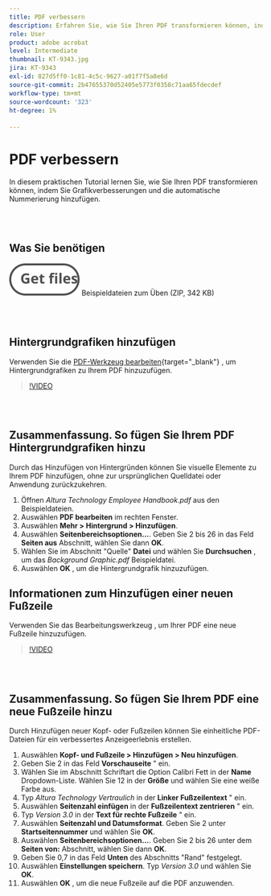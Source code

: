 ```yaml
---
title: PDF verbessern
description: Erfahren Sie, wie Sie Ihren PDF transformieren können, indem Sie Grafikverbesserungen und automatische Nummerierung hinzufügen
role: User
product: adobe acrobat
level: Intermediate
thumbnail: KT-9343.jpg
jira: KT-9343
exl-id: 827d5ff0-1c81-4c5c-9627-a01f7f5a8e6d
source-git-commit: 2b47655370d52405e5773f0358c71aa65fdecdef
workflow-type: tm+mt
source-wordcount: '323'
ht-degree: 1%

---
```


# PDF verbessern

In diesem praktischen Tutorial lernen Sie, wie Sie Ihren PDF transformieren können, indem Sie Grafikverbesserungen und die automatische Nummerierung hinzufügen.

<br> 

## Was Sie benötigen

[![Dateien abrufen](../assets/Getfiles.svg)](../assets/Enhance.zip)
Beispieldateien zum Üben (ZIP, 342 KB)

<br> 

## Hintergrundgrafiken hinzufügen

Verwenden Sie die [PDF-Werkzeug bearbeiten](https://www.adobe.com/de/acrobat/online/pdf-editor.html){target="_blank"} , um Hintergrundgrafiken zu Ihrem PDF hinzuzufügen.

>[!VIDEO](https://video.tv.adobe.com/v/338746?hidetitle=true)

<br> 

## Zusammenfassung. So fügen Sie Ihrem PDF Hintergrundgrafiken hinzu

Durch das Hinzufügen von Hintergründen können Sie visuelle Elemente zu Ihrem PDF hinzufügen, ohne zur ursprünglichen Quelldatei oder Anwendung zurückzukehren.

1. Öffnen *Altura Technology Employee Handbook.pdf* aus den Beispieldateien.
1. Auswählen **PDF bearbeiten** im rechten Fenster.
1. Auswählen **Mehr > Hintergrund > Hinzufügen**.
1. Auswählen **Seitenbereichsoptionen...**.
Geben Sie 2 bis 26 in das Feld **Seiten aus** Abschnitt, wählen Sie dann **OK**.
1. Wählen Sie im Abschnitt &quot;Quelle&quot; **Datei** und wählen Sie **Durchsuchen** , um das *Background Graphic.pdf* Beispieldatei.
1. Auswählen **OK** , um die Hintergrundgrafik hinzuzufügen.

## Informationen zum Hinzufügen einer neuen Fußzeile

Verwenden Sie das Bearbeitungswerkzeug , um Ihrer PDF eine neue Fußzeile hinzuzufügen.

>[!VIDEO](https://video.tv.adobe.com/v/338745?hidetitle=true)

<br> 

## Zusammenfassung. So fügen Sie Ihrem PDF eine neue Fußzeile hinzu

Durch Hinzufügen neuer Kopf- oder Fußzeilen können Sie einheitliche PDF-Dateien für ein verbessertes Anzeigeerlebnis erstellen.

1. Auswählen **Kopf- und Fußzeile > Hinzufügen > Neu hinzufügen**.
1. Geben Sie 2 in das Feld **Vorschauseite** &quot; ein.
1. Wählen Sie im Abschnitt Schriftart die Option Calibri Fett in der **Name** Dropdown-Liste.
Wählen Sie 12 in der **Größe** und wählen Sie eine weiße Farbe aus.
1. Typ *Altura Technology Vertraulich* in der **Linker Fußzeilentext** &quot; ein.
1. Auswählen **Seitenzahl einfügen** in der **Fußzeilentext zentrieren** &quot; ein.
1. Typ *Version 3.0* in der **Text für rechte Fußzeile** &quot; ein.
1. Auswählen **Seitenzahl und Datumsformat**.
Geben Sie 2 unter **Startseitennummer** und wählen Sie **OK**.
1. Auswählen **Seitenbereichsoptionen...**.
Geben Sie 2 bis 26 unter dem **Seiten von:** Abschnitt, wählen Sie dann **OK**.
1. Geben Sie 0,7 in das Feld **Unten** des Abschnitts &quot;Rand&quot; festgelegt.
1. Auswählen **Einstellungen speichern**.
Typ *Version 3.0* und wählen Sie **OK**.
1. Auswählen **OK** , um die neue Fußzeile auf die PDF anzuwenden.
